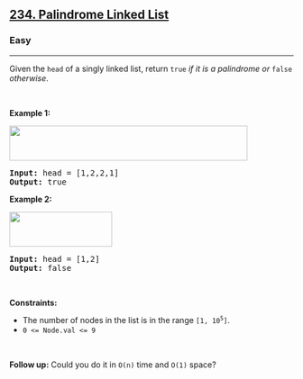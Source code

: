 <h2><a href="https://leetcode.com/problems/palindrome-linked-list/">234. Palindrome Linked List</a></h2><h3>Easy</h3><hr><div><p>Given the <code data-beeline-skip="true">head</code> of a singly linked list, return <code data-beeline-skip="true">true</code><em> if it is a palindrome or </em><code data-beeline-skip="true">false</code><em> otherwise</em>.</p>

<p>&nbsp;</p>
<p><strong>Example 1:</strong></p>
<img alt="" src="https://assets.leetcode.com/uploads/2021/03/03/pal1linked-list.jpg" style="width: 422px; height: 62px;">
<pre><strong>Input:</strong> head = [1,2,2,1]
<strong>Output:</strong> true
</pre>

<p><strong>Example 2:</strong></p>
<img alt="" src="https://assets.leetcode.com/uploads/2021/03/03/pal2linked-list.jpg" style="width: 182px; height: 62px;">
<pre><strong>Input:</strong> head = [1,2]
<strong>Output:</strong> false
</pre>

<p>&nbsp;</p>
<p><strong>Constraints:</strong></p>

<ul>
	<li>The number of nodes in the list is in the range <code data-beeline-skip="true">[1, 10<sup>5</sup>]</code>.</li>
	<li><code data-beeline-skip="true">0 &lt;= Node.val &lt;= 9</code></li>
</ul>

<p>&nbsp;</p>
<strong>Follow up:</strong> Could you do it in <code data-beeline-skip="true">O(n)</code> time and <code data-beeline-skip="true">O(1)</code> space?</div>